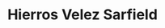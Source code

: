 ---
title: "Hierros Velez Sarfield"
url: /ciudad-autonoma-de-buenos-aires/hierros-velez-sarfield/
shop: general
---